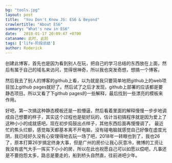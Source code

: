 ```yaml
---
bg: "tools.jpg"
layout: post
title:  "You Don't Know JS: ES6 & Beyond"
crawlertitle: "About ES6"
summary: "What's new in ES6"
date:   2018-01-17 20:09:47 +0700
cataname: 此时, 此刻
tags: ['life-阶段总结']
author: Roderick
---
```

创建此博客，首先也是因为看到别人在玩，把自己的学习总结的东西放在上面，然后有属于自己的域名来访问，觉得很神奇，所以我也突发奇想，想搞一个博客。

然后我去了别人的博客的github上看，以为就是我只要简单地把github上的web项目加上github pages就好了。然后试了之后才发现，github上部署的应该都是要静态项目。所以又看了下github pages的一些解释，最后找到一些漂亮的模板来作用。

好吧，第一次搞这种静态模板还是一脸懵逼，然后看着里面的解释慢慢一步步地调成自己想要的样子，其实这个过程也是挺好玩的，估计当初搞程序就是因为爱上了这种小小的成就感吧。现在初步捣鼓出点样子，其他东西后面再慢慢调了。
最近忙的焦头烂额，感觉每天都基本离不开电脑，没有碰电脑就感觉自己好像在虚度光阴，我已经好久没有心安理得地去玩一场了吧，2018年一转眼也到了，我也26了，原本打算26岁搞定终身大事，但是广州的房价让我心灰意冷，微博的工资让我没有底气大手一挥买下小小的房，所以在此也祝愿自己可以如愿以偿吧，凡事还是不要抱怨太多，路总是要走的，船到桥头自然直，往前进吧少年。
